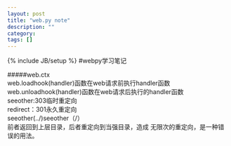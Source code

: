 ```yaml
---
layout: post
title: "web.py note"
description: ""
category: 
tags: []
---
```

{% include JB/setup %}
#webpy学习笔记

#####web.ctx  
web.loadhook(handler)函数在web请求前执行handler函数  
web.unloadhook(handler)函数在web请求后执行的handler函数  
seeother:303临时重定向  
redirect：301永久重定向   
seeother(../)seeother（/）  
前者返回到上层目录，后者重定向到当强目录，造成 无限次的重定向，是一种错误的用法。
